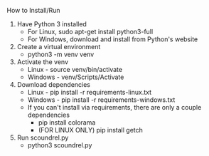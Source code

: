How to Install/Run

1. Have Python 3 installed
    - For Linux, sudo apt-get install python3-full
    - For Windows, download and install from Python's website
2. Create a virtual environment
    - python3 -m venv venv
3. Activate the venv
    - Linux - source venv/bin/activate
    - Windows - venv/Scripts/Activate
4. Download dependencies
    - Linux - pip install -r requirements-linux.txt
    - Windows - pip install -r requirements-windows.txt
    - If you can't install via requirements, there are only a couple dependencies
       -  pip install colorama
       -  (FOR LINUX ONLY) pip install getch
5. Run scoundrel.py
    - python3 scoundrel.py
